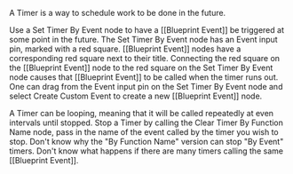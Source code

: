 A Timer is a way to schedule work to be done in the future.

Use a Set Timer By Event node to have a [[Blueprint Event]] be triggered at some point in the future.
The Set Timer By Event node has an Event input pin, marked with a red square.
[[Blueprint Event]] nodes have a corresponding red square next to their title.
Connecting the red square on the [[Blueprint Event]] node to the red square on the Set Timer By Event node causes that [[Blueprint Event]] to be called when the timer runs out.
One can drag from the Event input pin on the Set Timer By Event node and select Create Custom Event to create a new [[Blueprint Event]] node.

A Timer can be looping, meaning that it will be called repeatedly at even intervals until stopped.
Stop a Timer by calling the Clear Timer By Function Name node, pass in the name of the event called by the timer you wish to stop.
Don't know why the "By Function Name" version can stop "By Event" timers.
Don't know what happens if there are many timers calling the same [[Blueprint Event]].
